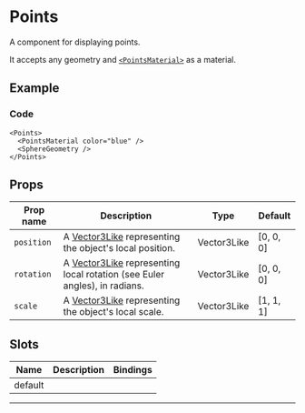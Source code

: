 # Points
A component for displaying points.

It accepts any geometry and [`<PointsMaterial>`](/components/Materials/PointsMaterial) as a material.

## Example

### Code

```vue-html
<Points>
  <PointsMaterial color="blue" />
  <SphereGeometry />
</Points>
```


## Props

| Prop name | Description                                                                                     | Type        | Default            |
| --------- | ----------------------------------------------------------------------------------------------- | ----------- | ------------------ |
|` position  `| A [Vector3Like](/types#vector3like) representing the object's local position.                   | Vector3Like | [0, 0, 0] |
|` rotation  `| A [Vector3Like](/types#vector3like) representing local rotation (see Euler angles), in radians. | Vector3Like | [0, 0, 0] |
|` scale     `| A [Vector3Like](/types#vector3like) representing the object's local scale.                      | Vector3Like | [1, 1, 1] |

## Slots

| Name    | Description | Bindings |
| ------- | ----------- | -------- |
| default |             |          |

---

